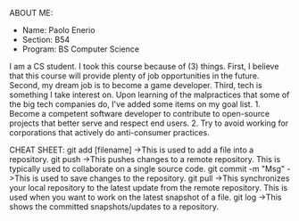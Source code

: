 ABOUT ME:
- Name: Paolo Enerio
- Section: B54
- Program: BS Computer Science

I am a CS student. I took this course because of (3) things. First, I believe that this course will provide plenty of
job opportunities in the future. Second, my dream job is to become a game developer. Third, tech is something I take
interest on.
Upon learning of the malpractices that some of the big tech companies do, I've added some items on my goal list.
    1. Become a competent software developer to contribute to open-source projects that better serve and respect
    end users.
    2. Try to avoid working for corporations that actively do anti-consumer practices.

CHEAT SHEET:
git add [filename]  ->This is used to add a file into a repository. 
git push            ->This pushes changes to a remote repository. This is typically used to collaborate on a single source code.
git commit -m "Msg" ->This is used to save changes to the repository.
git pull            ->This synchronizes your local repository to the latest update from the remote repository. This is used when
                    you want to work on the latest snapshot of a file.
git log             ->This shows the committed snapshots/updates to a repository.

